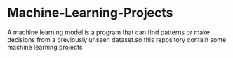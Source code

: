 # Machine-Learning-Projects
A machine learning model is a program that can find patterns or make decisions from a previously unseen dataset.so this repository contain some machine learning projects
